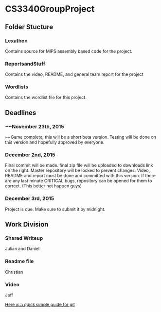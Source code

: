 # CS3340GroupProject

## Folder Stucture

### Lexathon 
Contains source for MIPS assembly based code for the project. 

### ReportsandStuff 
Contains the video, README, and general team report for the project

### Wordlists 
Contains the wordlist file for this project.


## Deadlines

### ~~November 23th, 2015
~~Game complete, this will be a short beta version. Testing will be done on this version and hopefully approved by everyone.

### December 2nd, 2015
Final commit will be made. final zip file will be uploaded to downloads link on the right. Master repository will be locked to prevent changes.  Video, README and report must be done and committed with this version. If there are any last minute CRITICAL bugs, repository can be opened for them to correct. (This better not happen guys)

### December 3rd, 2015
Project is due. Make sure to submit it by midnight.

## Work Division

### Shared Writeup 
Julian and Daniel

### Readme file
Christian

### Video 
Jeff


[Here is a quick simple guide for git](http://rogerdudler.github.io/git-guide/)